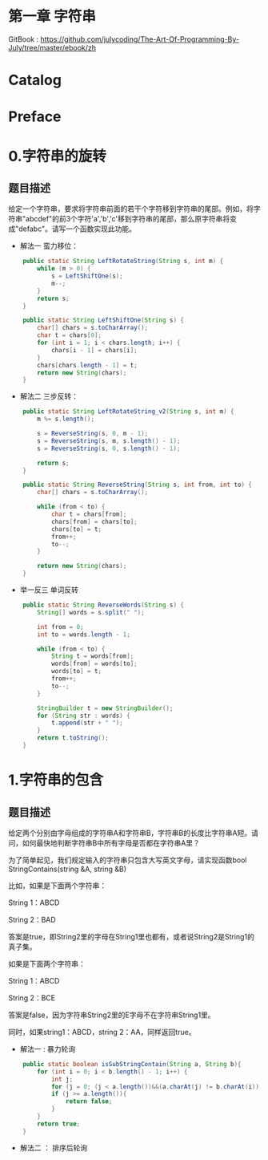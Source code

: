 第一章 字符串
=======

GitBook : https://github.com/julycoding/The-Art-Of-Programming-By-July/tree/master/ebook/zh

# Catalog

# Preface

# 0.字符串的旋转
## 题目描述
给定一个字符串，要求将字符串前面的若干个字符移到字符串的尾部。例如，将字符串"abcdef"的前3个字符'a','b','c'移到字符串的尾部，那么原字符串将变成"defabc"。请写一个函数实现此功能。

- 解法一 蛮力移位：

``` java
    public static String LeftRotateString(String s, int m) {
        while (m > 0) {
            s = LeftShiftOne(s);
            m--;
        }
        return s;
    }

    public static String LeftShiftOne(String s) {
        char[] chars = s.toCharArray();
        char t = chars[0];
        for (int i = 1; i < chars.length; i++) {
            chars[i - 1] = chars[i];
        }
        chars[chars.length - 1] = t;
        return new String(chars);
    }
```


- 解法二 三步反转：

``` java
    public static String LeftRotateString_v2(String s, int m) {
        m %= s.length();

        s = ReverseString(s, 0, m - 1);
        s = ReverseString(s, m, s.length() - 1);
        s = ReverseString(s, 0, s.length() - 1);

        return s;
    }

    public static String ReverseString(String s, int from, int to) {
        char[] chars = s.toCharArray();

        while (from < to) {
            char t = chars[from];
            chars[from] = chars[to];
            chars[to] = t;
            from++;
            to--;
        }

        return new String(chars);
    }
```

- 举一反三 单词反转
``` java
    public static String ReverseWords(String s) {
        String[] words = s.split(" ");

        int from = 0;
        int to = words.length - 1;

        while (from < to) {
            String t = words[from];
            words[from] = words[to];
            words[to] = t;
            from++;
            to--;
        }

        StringBuilder t = new StringBuilder();
        for (String str : words) {
            t.append(str + " ");
        }
        return t.toString();
    }
```

# 1.字符串的包含
## 题目描述
给定两个分别由字母组成的字符串A和字符串B，字符串B的长度比字符串A短。请问，如何最快地判断字符串B中所有字母是否都在字符串A里？

为了简单起见，我们规定输入的字符串只包含大写英文字母，请实现函数bool StringContains(string &A, string &B)

比如，如果是下面两个字符串：

String 1：ABCD

String 2：BAD

答案是true，即String2里的字母在String1里也都有，或者说String2是String1的真子集。

如果是下面两个字符串：

String 1：ABCD

String 2：BCE

答案是false，因为字符串String2里的E字母不在字符串String1里。

同时，如果string1：ABCD，string 2：AA，同样返回true。

- 解法一 : 暴力轮询

``` java
    public static boolean isSubStringContain(String a, String b){
        for (int i = 0; i < b.length() - 1; i++) {
            int j;
            for (j = 0; (j < a.length())&&(a.charAt(j) != b.charAt(i)); j++) {}
            if (j >= a.length()){
                return false;
            }
        }
        return true;
    }
```

- 解法二 ： 排序后轮询